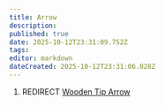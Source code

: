 ```yaml
---
title: Arrow
description: 
published: true
date: 2025-10-12T23:31:09.752Z
tags: 
editor: markdown
dateCreated: 2025-10-12T23:31:06.028Z
---
```


1.  REDIRECT [Wooden Tip Arrow](Wooden_Tip_Arrow.md "wikilink")
